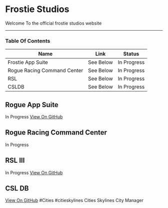 # Frostie Studios
Welcome To the official frostie studios website

---
### Table Of Contents

| Name | Link | Status |
|-|-|-|
|Frostie App Suite| See Below | In Progress |
|Rogue Racing Command Center| See Below | In Progress |
|RSL| See Below | In Progress |
|CSLDB| See Below | In Progress |

## Rogue App Suite
In Progress
[View On GitHub]("https://github.com/frostiestudios/Rogue-App-Suite")


## Rogue Racing Command Center
In Progress

## RSL III
In Progress
[View On GitHub](https://github.com/frostiestudios/RSL-III)

## CSL DB
[View On GitHub](https://github.com/frostiestudios/CSLDB)
#Cities #citieskylines
Cities Skylines City Manager
